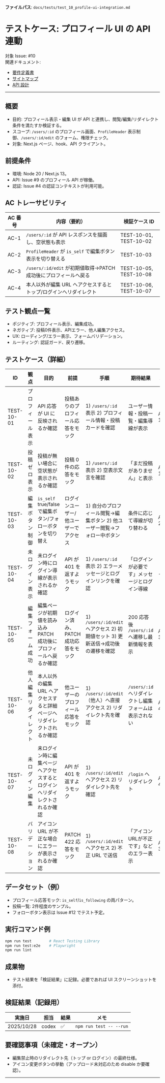 **ファイルパス**: `docs/tests/test_10_profile-ui-integration.md`

# テストケース: プロフィール UI の API 連動

対象 Issue: #10  
関連ドキュメント:

- [要件定義書](../01_requirements.md)
- [サイトマップ](../05_sitemap.md)
- [API 設計](../04_api.md)

---

## 概要

- 目的: プロフィール表示・編集 UI が API と連携し、閲覧/編集/リダイレクト条件を満たすか検証する。
- スコープ: `/users/:id` のプロフィール画面、`ProfileHeader` 表示制御、`/users/:id/edit` のフォーム、権限チェック。
- 対象: Next.js ページ、hook、API クライアント。

## 前提条件

- 環境: Node 20 / Next.js 13。
- API: Issue #9 のプロフィール API が稼働。
- 認証: Issue #4 の認証コンテキストが利用可能。

## AC トレーサビリティ

| AC 番号 | 内容（要約）                                                                     | 検証ケース ID                          |
| ------- | -------------------------------------------------------------------------------- | -------------------------------------- |
| AC-1    | `/users/:id` が API レスポンスを描画し、空状態も表示                             | TEST-10-01, TEST-10-02                 |
| AC-2    | `ProfileHeader` が `is_self` で編集ボタン表示を切り替える                        | TEST-10-03                             |
| AC-3    | `/users/:id/edit` が初期値取得→PATCH 成功後にプロフィールへ戻る                  | TEST-10-05, TEST-10-08                 |
| AC-4    | 本人以外が編集 URL へアクセスするとトップ/ログインへリダイレクト                 | TEST-10-06, TEST-10-07                 |

## テスト観点一覧

- ポジティブ: プロフィール表示、編集成功。
- ネガティブ: 投稿0件表示、APIエラー、他人編集アクセス。
- UX: ローディング/エラー表示、フォームバリデーション。
- ルーティング: 認証ガード、戻り遷移。

## テストケース（詳細）

| ID         | 観点               | 目的                                                                     | 前提                                       | 手順                                                                                                                                                  | 期待結果                                                                                       | AC   |
| ---------- | ------------------ | ------------------------------------------------------------------------ | ------------------------------------------ | ----------------------------------------------------------------------------------------------------------------------------------------------------- | ------------------------------------------------------------------------------------------------ | ---- |
| TEST-10-01 | プロフィール表示   | API 応答が UI に反映されるか確認                                         | 投稿ありのプロフィール応答をモック          | 1) `/users/:id` 表示 2) プロフィール情報・投稿カードを確認                                                                                               | ユーザー情報・投稿一覧・編集導線が表示                                                          | AC-1 |
| TEST-10-02 | 投稿ゼロ表示       | 投稿が無い場合に空状態が表示されるか確認                                 | 投稿 0 件の応答をモック                    | 1) `/users/:id` 表示 2) 空表示文言を確認                                                                                                                 | 「まだ投稿がありません」と表示                                                                  | AC-1 |
| TEST-10-03 | 編集ボタン制御     | `is_self` true/false で編集ボタン/フォローボタンを切り替え                | ログインユーザー/他ユーザーでアクセス       | 1) 自分のプロフィール閲覧→編集ボタン 2) 他ユーザー閲覧→フォロー中ボタン                                                                               | 条件に応じて導線が切り替わる                                                                    | AC-2 |
| TEST-10-04 | 未ログイン表示     | 未ログイン時にログイン導線が表示されるか確認                             | API が 401 を返すようモック                 | 1) `/users/:id` 表示 2) エラーメッセージとログインリンクを確認                                                                                           | 「ログインが必要です」メッセージとログイン導線                                                  | -    |
| TEST-10-05 | 編集フォーム成功   | 編集ページが初期値を読み込み PATCH 成功後にプロフィールへ戻るか確認    | ログイン済み、PATCH 成功応答をモック        | 1) `/users/:id/edit` へアクセス 2) 初期値セット 3) 更新送信→成功後の遷移を確認                                                                          | 200 応答後 `/users/:id` へ遷移し最新情報を表示                                                  | AC-3 |
| TEST-10-06 | 他人編集リダイレクト | 本人以外の編集 URL へアクセスすると詳細ページへリダイレクトされるか確認 | 他ユーザーのプロフィール応答をモック        | 1) `/users/:id/edit`（他人）へ直接アクセス 2) リダイレクト先を確認                                                                                      | `/users/:id` へリダイレクトし編集フォームは表示されない                                        | AC-4 |
| TEST-10-07 | 未ログイン編集     | 未ログイン時に編集ページへアクセスするとログインへリダイレクトされるか確認 | API が 401 を返すようモック                 | 1) `/users/:id/edit` へアクセス 2) リダイレクト先を確認                                                                                                  | `/login` へリダイレクト                                                                          | AC-4 |
| TEST-10-08 | バリデーション     | アイコン URL が不正な場合にエラーが表示されるか確認                       | PATCH 422 応答をモック                      | 1) `/users/:id/edit` へアクセス 2) 不正 URL で送信                                                                                                        | 「アイコンURLが不正です」などのエラー表示                                                       | AC-3 |

## データセット（例）

- プロフィール応答モック: `is_self`/`is_following` の両パターン。
- 投稿一覧: 2件程度のサンプル。
- フォローボタン表示は Issue #12 でテスト予定。

## 実行コマンド例

```bash
npm run test        # React Testing Library
npm run test:e2e    # Playwright
npm run lint
```

## 成果物

- テスト結果を「検証結果」に記録。必要であれば UI スクリーンショットを添付。

## 検証結果（記録用）

| 実施日     | 担当 | 結果 | メモ |
| ---------- | ---- | ---- | ---- |
| 2025/10/28 | codex | ✅ | `npm run test -- --run` |

## 要確認事項（未確定・オープン）

- 編集禁止時のリダイレクト先（トップ or ログイン）の最終仕様。
- アイコン変更ボタンの挙動（アップロード未対応のため disable か要確認）。

---
